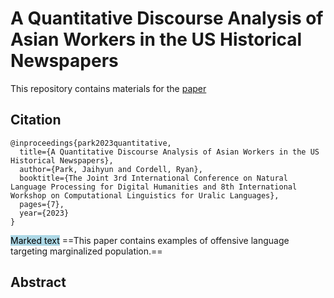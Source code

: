 # A Quantitative Discourse Analysis of Asian Workers in the US Historical Newspapers
This repository contains materials for the [paper](https://arxiv.org/abs/2402.02572)

## Citation
```
@inproceedings{park2023quantitative,
  title={A Quantitative Discourse Analysis of Asian Workers in the US Historical Newspapers},
  author={Park, Jaihyun and Cordell, Ryan},
  booktitle={The Joint 3rd International Conference on Natural Language Processing for Digital Humanities and 8th International Workshop on Computational Linguistics for Uralic Languages},
  pages={7},
  year={2023}
}
```

<mark style="background-color: lightblue">Marked text</mark>
==This paper contains examples of offensive language targeting marginalized population.==

## Abstract
